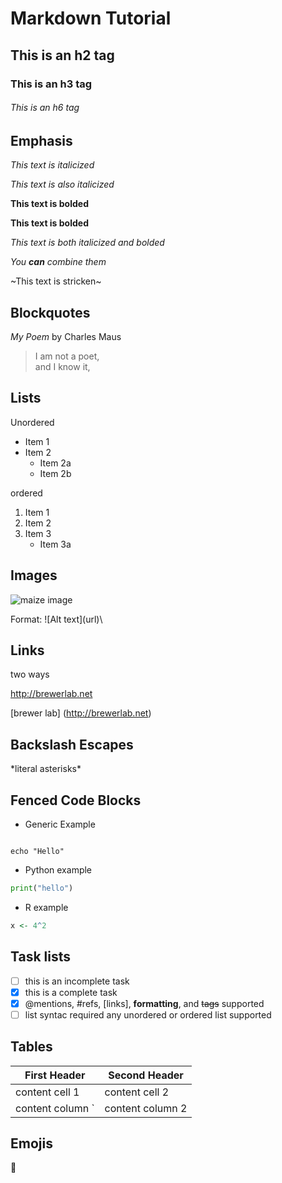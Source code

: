 # Markdown Tutorial 

## This is an h2 tag 

### This is an h3 tag

###### This is an h6 tag

## Emphasis

_This text is italicized_
 
*This text is also italicized*
 
__This text is bolded__
 
**This text is bolded**
 
_*This text is both italicized and bolded*_
 
_You **can** combine them_

~This text is stricken~


## Blockquotes 

_My Poem_ by Charles Maus 

>I am not a poet,\
>and I know it, 

## Lists 

Unordered 


* Item 1 
* Item 2 
	* Item 2a
	* Item 2b


ordered 


1. Item 1 
2. Item 2 
3. Item 3 
	* Item 3a 


## Images 

![maize image](https://upload.wikimedia.org/wikipedia/commons/thumb/9/93/Maize_Corn_Cultivars.jpg/1200px-Maize_Corn_Cultivars.jpg)

Format: \!\[Alt text]\(url)\

## Links

two ways

http://brewerlab.net 

[brewer lab] (http://brewerlab.net)

## Backslash Escapes 

\*literal asterisks\*

## Fenced Code Blocks 

* Generic Example 

```

echo "Hello"
```

* Python example 

```python
print("hello")
```

* R example 

```r
x <- 4^2 
```

## Task lists 

- [ ] this is an incomplete task 
- [x] this is a complete task
- [x] @mentions, #refs, [links], **formatting**, and <del>tags</del> supported
- [ ] list syntac required any unordered or ordered list supported

## Tables 
 
First Header | Second Header 
------------ | -------------
content cell 1 | content cell 2
content column `| content column 2 | 

## Emojis 

:bug: 
